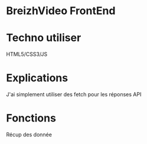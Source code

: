 # BreizhVideo FrontEnd

<h1>Techno utiliser</h1>
<p>HTML5/CSS3/JS</p>

<h1>Explications</h1>
<p>J'ai simplement utiliser des fetch pour les réponses API</p>

<h1>Fonctions</h1>
<p>Récup des donnée</p>